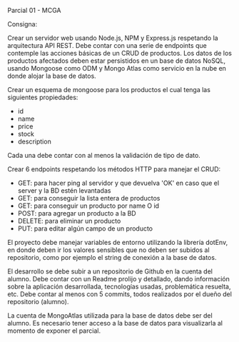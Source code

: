 Parcial 01 - MCGA

Consigna:

Crear un servidor web usando Node.js, NPM y Express.js respetando la arquitectura API REST.
Debe contar con una serie de endpoints que contemple las acciones básicas de un CRUD de productos.
Los datos de los productos afectados deben estar persistidos en un base de datos NoSQL, usando Mongoose como ODM y Mongo Atlas como servicio en la nube en donde alojar la base de datos.

Crear un esquema de mongoose para los productos el cual tenga las siguientes propiedades:

* id
* name
* price
* stock
* description

Cada una debe contar con al menos la validación de tipo de dato.

Crear 6 endpoints respetando los métodos HTTP para manejar el CRUD:

* GET: para hacer ping al servidor y que devuelva 'OK' en caso que el server y la BD estén levantadas
* GET: para conseguir la lista entera de productos
* GET: para conseguir un producto por name O id
* POST: para agregar un producto a la BD
* DELETE: para eliminar un producto
* PUT: para editar algún campo de un producto

El proyecto debe manejar variables de entorno utilizando la librería dotEnv, en donde deben ir los valores sensibles que no deben ser subidos al repositorio, como por ejemplo el string de conexión a la base de datos.

El desarrollo se debe subir a un repositorio de Github en la cuenta del alumno.
Debe contar con un Readme prolijo y detallado, dando información sobre la aplicación desarrollada, tecnologías usadas, problemática resuelta, etc.
Debe contar al menos con 5 commits, todos realizados por el dueño del repositorio (alumno).

La cuenta de MongoAtlas utilizada para la base de datos debe ser del alumno.
Es necesario tener acceso a la base de datos para visualizarla al momento de exponer el parcial.